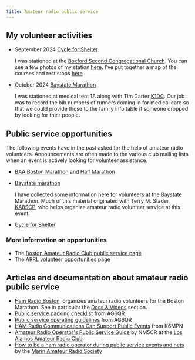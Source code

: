 ```yaml
---
title: Amateur radio public service
---
```


## My volunteer activities

- September 2024 [Cycle for
  Shelter](https://give.emmausinc.org/event/2024-cycle-for-shelter/e570321).

  I was stationed at the [Boxford Second Congregational Church][boxford]. You can see a few photos of my station
  [here](https://photos.app.goo.gl/BknbK9RmPYQ6ZwGP6). I've put together a map of the courses and rest stops [here](https://www.google.com/maps/d/edit?mid=1AVcfy-LazXzyhn2wXhymyljLHbaF0zA&usp=sharing).

  [boxford]: https://maps.app.goo.gl/XeGoP6vEKsBJMwGW8

- October 2024 [Baystate Marathon][bm]

  I was stationed at medical tent 1A along with Tim Carter [K1DC]. Our job was to record the bib numbers of runners coming in for medical care so that we could provide those to the family info table if someone dropped by looking for their people.

[k1dc]: https://www.qrz.com/db/K1DC

## Public service opportunities

The following events have in the past asked for the help of amateur radio volunteers. Announcements are often made to the various club mailing lists when an event is actively looking for volunteer assistance.

- [BAA Boston Marathon](https://www.baa.org/races/boston-marathon/volunteer) and [Half Marathon](https://www.baa.org/races/baa-half-marathon/volunteer)
- [Baystate marathon][bm]

  I have collected some information [here](baystate_marathon) for volunteers at the Baystate Marathon. Much of this material originated with Terry M. Stader, [KA8SCP], who helps organize amateur radio volunteer service at this event.

- [Cycle for Shelter](https://emmausinc.org/cycle-for-shelter-2/)

[bm]: https://www.baystatemarathon.com/
[KA8SCP]: http://ka8scp.wb1gof.net/

### More information on opportunities

- The [Boston Amateur Radio Club public service page](https://www.barc.org/public-service/)
- The [ARRL volunteer opportunities](http://www.arrl.org/volunteer-opportunities) page

## Articles and documentation about amateur radio public service

- [Ham Radio Boston](https://www.hamradioboston.org/), organizes amateur radio volunteers for the Boston Marathon. See in particular the [Docs & Videos](https://www.hamradioboston.org/docs-videos) section.
- [Public service packing checklist](https://ag6qr.net/index.php/public-service-packing-checklist/) from AG6QR
- [Public service operating guidelines](https://ag6qr.net/index.php/public-service-operating-guidelines/) from AG6QR
- [HAM Radio Communications Can Support Public Events](https://k6mpn.org/training/resources/2019OctPublic%20Events%20Support_2.pdf) from K6MPN
- [Amateur Radio Operator's Public Service Guide](https://laarc.weebly.com/uploads/7/3/2/9/73292865/guidlines_for_community_events.pdf) by NM5CR at the [Los Alamos Amateur Radio Club](https://laarc.weebly.com)
- [How to be a ham radio operator during public service events and nets](https://youtu.be/HHxNOMGSwAI?si=hQ7T_-v_ZJ-z-1Cy) by the [Marin Amateur Radio Society](https://www.w6sg.net/)
